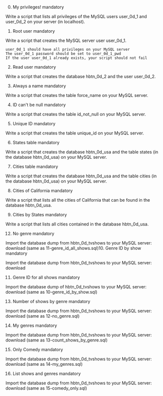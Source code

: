 
0. My privileges!
mandatory

Write a script that lists all privileges of the MySQL users user_0d_1 and user_0d_2 on your server (in localhost).

1. Root user
mandatory

Write a script that creates the MySQL server user user_0d_1.

    user_0d_1 should have all privileges on your MySQL server
    The user_0d_1 password should be set to user_0d_1_pwd
    If the user user_0d_1 already exists, your script should not fail

2. Read user
mandatory

Write a script that creates the database hbtn_0d_2 and the user user_0d_2. 

3. Always a name
mandatory

Write a script that creates the table force_name on your MySQL server.

4. ID can't be null
mandatory

Write a script that creates the table id_not_null on your MySQL server.

5. Unique ID
mandatory

Write a script that creates the table unique_id on your MySQL server.

6. States table
mandatory

Write a script that creates the database hbtn_0d_usa and the table states (in the database hbtn_0d_usa) on your MySQL server.

7. Cities table
mandatory

Write a script that creates the database hbtn_0d_usa and the table cities (in the database hbtn_0d_usa) on your MySQL server.

8. Cities of California
mandatory

Write a script that lists all the cities of California that can be found in the database hbtn_0d_usa.

9. Cities by States
mandatory

Write a script that lists all cities contained in the database hbtn_0d_usa.


12. No genre
mandatory

Import the database dump from hbtn_0d_tvshows to your MySQL server: download (same as 11-genre_id_all_shows.sql)10. Genre ID by show
mandatory

Import the database dump from hbtn_0d_tvshows to your MySQL server: download

11. Genre ID for all shows
mandatory

Import the database dump of hbtn_0d_tvshows to your MySQL server: download (same as 10-genre_id_by_show.sql)


13. Number of shows by genre
mandatory

Import the database dump from hbtn_0d_tvshows to your MySQL server: download (same as 12-no_genre.sql)

14. My genres
mandatory

Import the database dump from hbtn_0d_tvshows to your MySQL server: download (same as 13-count_shows_by_genre.sql)

15. Only Comedy
mandatory

Import the database dump from hbtn_0d_tvshows to your MySQL server: download (same as 14-my_genres.sql)

16. List shows and genres
mandatory

Import the database dump from hbtn_0d_tvshows to your MySQL server: download (same as 15-comedy_only.sql)
